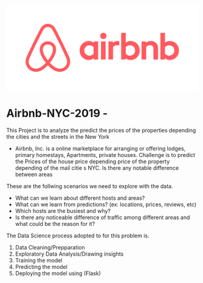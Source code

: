 ![GitHub Logo](Airbnb.png)
# Airbnb-NYC-2019 -

This Project is to analyze the predict the prices of the properties depending the cities and the streets in the New York

* Airbnb, Inc. is a online marketplace for arranging or offering lodges, primary homestays, Apartments, private houses.
Challenge is to predict the Prices of the house price depending price of the property depending of the mail citie s NYC.
Is there any notable difference between areas

These are the follwing scenarios we need to explore with the data.
* What can we learn about different hosts and areas?
* What can we learn from predictions? (ex: locations, prices, reviews, etc)
* Which hosts are the busiest and why?
* Is there any noticeable difference of traffic among different areas and what could be the reason for it?

The Data Science process adopted to for this problem is.
1. Data Cleaning/Prepparation
2. Exploratory Data Analysis/Drawing insights
3. Training the model
4. Predicting the model
5. Deploying the model using (Flask)
